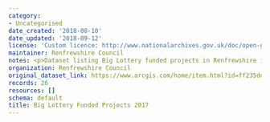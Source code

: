 ```yaml
---
category:
- Uncategorised
date_created: '2018-08-10'
date_updated: '2018-09-12'
license: 'Custom licence: http://www.nationalarchives.gov.uk/doc/open-government-licence/version/3/'
maintainer: Renfrewshire Council
notes: <p>Dataset listing Big Lottery funded projects in Renfrewshire in 2017.</p>
organization: Renfrewshire Council
original_dataset_link: https://www.arcgis.com/home/item.html?id=ff235ddc77b64f1a8ccea9781b97f572
records: 26
resources: []
schema: default
title: Big Lottery Funded Projects 2017
---
```

